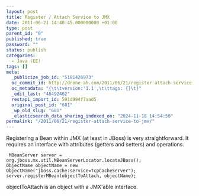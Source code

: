 ```yaml
---
layout: post
title: Register / Attach Service to JMX
date: 2011-06-21 14:40:45.000000000 +01:00
type: post
parent_id: "0"
published: true
password: ""
status: publish
categories:
  - Java (EE)
tags: []
meta:
  _publicize_job_id: "5181426973"
  oc_commit_id: http://drone-ah.com/2011/06/21/register-attach-service-to-jmx/1308663651
  oc_metadata: "{\t\tversion:'1.1',\t\ttags: {}\t}"
  _edit_last: "48492462"
  restapi_import_id: 591d994f7aad5
  original_post_id: "681"
  _wp_old_slug: "681"
  _elasticsearch_data_sharing_indexed_on: "2024-11-18 14:54:50"
permalink: "/2011/06/21/register-attach-service-to-jmx/"
---
```


Registering a Bean within JMX (at least in JBoss) is very straightforward. It
requires an interface with attributes (getters and setters) and operations.

` MBeanServer server = org.jboss.mx.util.MBeanServerLocator.locateJBoss();`\
`ObjectName objectName = new ObjectName("jboss.cache:service=TcpCacheServer");`\
`server.registerMBean(objectToAttach, objectName);`

objectToAttach is an object with a JMX\'able interface.
